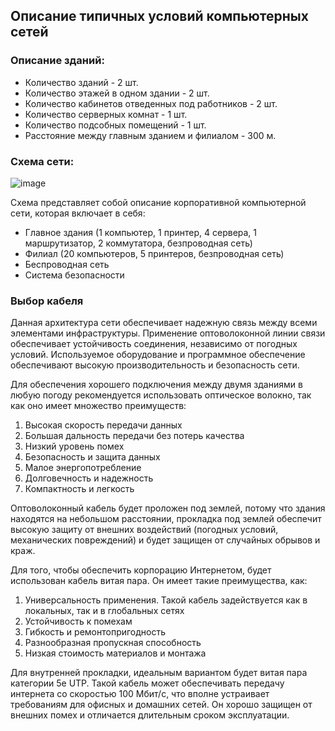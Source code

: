 ## Описание типичных условий компьютерных сетей

### Описание зданий:
* Количество зданий - 2 шт.
* Количество этажей в одном здании - 2 шт.
* Количество кабинетов отведенных под работников - 2 шт.
* Количество серверных комнат - 1 шт.
* Количество подсобных помещений - 1 шт.
* Расстояние между главным зданием и филиалом - 300 м.

### Схема сети:

![image](https://sun9-71.userapi.com/impg/x-TUMpDfVPdbEdT6QbUSP9WviViOW3FdZ1qSLw/r23mQnnpuIg.jpg?size=1302x725&quality=96&sign=d73aec0e5efdccbc64c926aa561cae01&type=album)

Схема представляет собой описание корпоративной компьютерной сети, которая включает в себя:
* Главное здания (1 компьютер, 1 принтер, 4 сервера, 1 маршрутизатор, 2 коммутатора, безпроводная сеть)
* Филиал (20 компьютеров, 5 принтеров, безпроводная сеть)
* Беспроводная сеть
* Система безопасности

### Выбор кабеля

Данная архитектура сети обеспечивает надежную связь между всеми элементами инфраструктуры. Применение оптоволоконной линии связи обеспечивает устойчивость соединения, независимо от погодных условий. Используемое оборудование и программное обеспечение обеспечивают высокую производительность и безопасность сети.

Для обеспечения хорошего подключения между двумя зданиями в любую погоду рекомендуется использовать оптическое волокно, так как оно имеет множество преимуществ:
1. Высокая скорость передачи данных
2. Большая дальность передачи без потерь качества
3. Низкий уровень помех
4. Безопасность и защита данных
5. Малое энергопотребление
6. Долговечность и надежность
7. Компактность и легкость

Оптоволоконный кабель будет проложен под землей, потому что здания находятся на небольшом расстоянии, прокладка под землей обеспечит высокую защиту от внешних воздействий (погодных условий, механических повреждений) и будет защищен от случайных обрывов и краж.

Для того, чтобы обеспечить корпорацию Интернетом, будет использован кабель витая пара. Он имеет такие преимущества, как:
1. Универсальность применения. Такой кабель задействуется как в локальных, так и в глобальных сетях
2. Устойчивость к помехам
3. Гибкость и ремонтопригодность
4. Разнообразная пропускная способность
5. Низкая стоимость материалов и монтажа

Для внутренней прокладки, идеальным вариантом будет витая пара категории 5e UTP. Такой кабель может обеспечивать передачу интернета со скоростью 100 Мбит/с, что вполне устраивает требованиям для офисных и домашних сетей. Он хорошо защищен от внешних помех и отличается длительным сроком эксплуатации.

